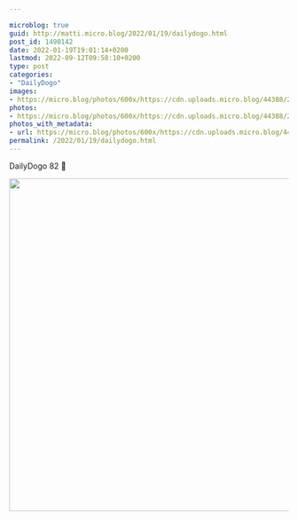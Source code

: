 ```yaml
---

microblog: true
guid: http://matti.micro.blog/2022/01/19/dailydogo.html
post_id: 1490142
date: 2022-01-19T19:01:14+0200
lastmod: 2022-09-12T09:58:10+0200
type: post
categories:
- "DailyDogo"
images:
- https://micro.blog/photos/600x/https://cdn.uploads.micro.blog/44388/2022/0a317e53ab.jpg
photos:
- https://micro.blog/photos/600x/https://cdn.uploads.micro.blog/44388/2022/0a317e53ab.jpg
photos_with_metadata:
- url: https://micro.blog/photos/600x/https://cdn.uploads.micro.blog/44388/2022/0a317e53ab.jpg
permalink: /2022/01/19/dailydogo.html
---
```

DailyDogo 82 🐶

<img src="https://micro.blog/photos/600x/https://blog.martin-haehnel.de/uploads/2022/0a317e53ab.jpg" width="600" height="600" alt="" />
